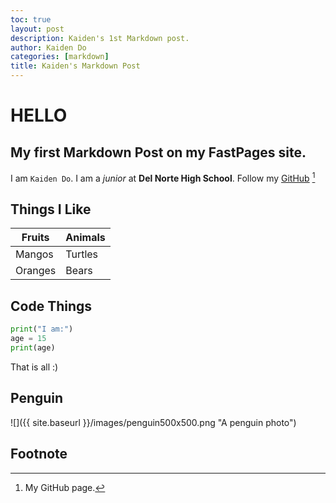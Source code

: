 ```yaml
---
toc: true
layout: post
description: Kaiden's 1st Markdown post.
author: Kaiden Do
categories: [markdown]
title: Kaiden's Markdown Post
---
```

# HELLO
## My first Markdown Post on my FastPages site.
I am `Kaiden Do`. I am a *junior* at **Del Norte High School**.
Follow my [GitHub](https://github.com/kaiden-dough) [^1]
## Things I Like

| Fruits | Animals |
|-|-|
| Mangos | Turtles |
| Oranges | Bears |


## Code Things
```python
print("I am:")
age = 15
print(age)
```
That is all :)
## Penguin
![]({{ site.baseurl }}/images/penguin500x500.png "A penguin photo")
## Footnote
[^1]: My GitHub page.
